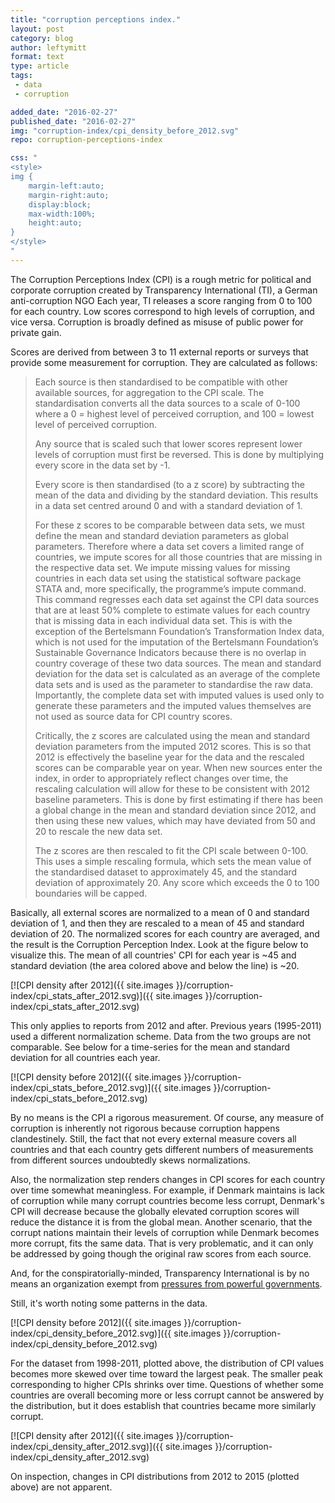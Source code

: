 ```yaml
---
title: "corruption perceptions index."
layout: post
category: blog
author: leftymitt
format: text
type: article
tags: 
 - data
 - corruption

added_date: "2016-02-27"
published_date: "2016-02-27"
img: "corruption-index/cpi_density_before_2012.svg"
repo: corruption-perceptions-index

css: "
<style>
img {
	margin-left:auto;
	margin-right:auto;
	display:block;
	max-width:100%;
	height:auto;
}
</style>
"
---
```


The Corruption Perceptions Index (CPI) is a rough metric for political and
corporate corruption created by Transparency International (TI), a German
anti-corruption NGO Each year, TI releases a score ranging from 0 to 100 for
each country.  Low scores correspond to high levels of corruption, and vice
versa.  Corruption is broadly defined as misuse of public power for private
gain. 

Scores are derived from between 3 to 11 external reports or surveys that
provide some measurement for corruption.  They are calculated as follows: 

> Each source is then standardised to be compatible with other available
> sources, for aggregation to the CPI scale. The standardisation converts all
> the data sources to a scale of 0-100 where a 0 = highest level of perceived
> corruption, and 100 = lowest level of perceived corruption. 
> 
> Any source that is scaled such that lower scores represent lower levels of
> corruption must first be reversed. This is done by multiplying every score in
> the data set by -1. 
> 
> Every score is then standardised (to a z score) by subtracting the mean of
> the data and dividing by the standard deviation. This results in a data set
> centred around 0 and with a standard deviation of 1. 
> 
> For these z scores to be comparable between data sets, we must define the
> mean and standard deviation parameters as global parameters. Therefore where
> a data set covers a limited range of countries, we impute scores for all
> those countries that are missing in the respective data set. We impute
> missing values for missing countries in each data set using the statistical
> software package STATA and, more specifically, the programme’s impute
> command. This command regresses each data set against the CPI data sources
> that are at least 50% complete to estimate values for each country that is
> missing data in each individual data set. This is with the exception of the
> Bertelsmann Foundation’s Transformation Index data, which is not used for the
> imputation of the Bertelsmann Foundation’s Sustainable Governance Indicators
> because there is no overlap in country coverage of these two data sources.
> The mean and standard deviation for the data set is calculated as an average
> of the complete data sets and is used as the parameter to standardise the raw
> data. Importantly, the complete data set with imputed values is used only to
> generate these parameters and the imputed values themselves are not used as
> source data for CPI country scores. 
> 
> Critically, the z scores are calculated using the mean and standard deviation
> parameters from the imputed 2012 scores. This is so that 2012 is effectively
> the baseline year for the data and the rescaled scores can be comparable year
> on year. When new sources enter the index, in order to appropriately reflect
> changes over time, the rescaling calculation will allow for these to be
> consistent with 2012 baseline parameters. This is done by first estimating if
> there has been a global change in the mean and standard deviation since 2012,
> and then using these new values, which may have deviated from 50 and 20 to
> rescale the new data set. 
> 
> The z scores are then rescaled to fit the CPI scale between 0-100. This uses
> a simple rescaling formula, which sets the mean value of the standardised
> dataset to approximately 45, and the standard deviation of approximately 20.
> Any score which exceeds the 0 to 100 boundaries will be capped.


Basically, all external scores are normalized to a mean of 0 and standard
deviation of 1, and then they are rescaled to a mean of 45 and standard
deviation of 20.  The normalized scores for each country are averaged, and the
result is the Corruption Perception Index.  Look at the figure below to
visualize this.  The mean of all countries' CPI for each year is ~45 and
standard deviation (the area colored above and below the line) is ~20.

[![CPI density after 2012]({{ site.images
}}/corruption-index/cpi_stats_after_2012.svg)]({{ site.images
}}/corruption-index/cpi_stats_after_2012.svg)

This only applies to reports from 2012 and after.  Previous years (1995-2011)
used a different normalization scheme.  Data from the two groups are not
comparable.  See below for a time-series for the mean and standard deviation
for all countries each year.

[![CPI density before 2012]({{ site.images
}}/corruption-index/cpi_stats_before_2012.svg)]({{ site.images
}}/corruption-index/cpi_stats_before_2012.svg)

By no means is the CPI a rigorous measurement.  Of course, any measure of
corruption is inherently not rigorous because corruption happens clandestinely.
Still, the fact that not every external measure covers all countries and that
each country gets different numbers of measurements from different sources
undoubtedly skews normalizations. 

Also, the normalization step renders changes in CPI scores for each country
over time somewhat meaningless.  For example, if Denmark maintains is lack of
corruption while many corrupt countries become less corrupt, Denmark's CPI will
decrease because the globally elevated corruption scores will reduce the
distance it is from the global mean.  Another scenario, that the corrupt
nations maintain their levels of corruption while Denmark becomes more corrupt,
fits the same data.  That is very problematic, and it can only be addressed by
going though the original raw scores from each source.

And, for the conspiratorially-minded, Transparency International is by no means
an organization exempt from [pressures from powerful
governments](https://en.wikipedia.org/wiki/Transparency_International#Refusal_to_support_Edward_Snowden). 

Still, it's worth noting some patterns in the data. 

[![CPI density before 2012]({{ site.images
}}/corruption-index/cpi_density_before_2012.svg)]({{ site.images
}}/corruption-index/cpi_density_before_2012.svg)

For the dataset from 1998-2011, plotted above, the distribution of CPI values
becomes more skewed over time toward the largest peak.  The smaller peak
corresponding to higher CPIs shrinks over time.  Questions of whether some
countries are overall becoming more or less corrupt cannot be answered by the
distribution, but it does establish that countries became more similarly
corrupt. 

[![CPI density after 2012]({{ site.images
}}/corruption-index/cpi_density_after_2012.svg)]({{ site.images
}}/corruption-index/cpi_density_after_2012.svg)

On inspection, changes in CPI distributions from 2012 to 2015 (plotted above)
are not apparent. 
